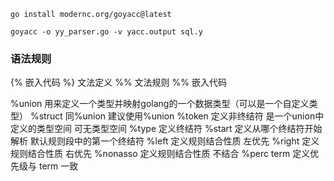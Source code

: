 ```shell
go install modernc.org/goyacc@latest
```

```shell
goyacc -o yy_parser.go -v yacc.output sql.y
```


### 语法规则

{%
嵌入代码
%}
文法定义
%%
文法规则
%%
嵌入代码


%union	    用来定义一个类型并映射golang的一个数据类型（可以是一个自定义类型）
%struct	    同%union 建议使用%union
%token	    定义非终结符 是一个union中定义的类型空间 可无类型空间
%type	    定义终结符
%start	    定义从哪个终结符开始解析 默认规则段中的第一个终结符
%left	    定义规则结合性质 左优先
%right	    定义规则结合性质 右优先
%nonasso	定义规则结合性质 不结合
%perc term	定义优先级与 term 一致

